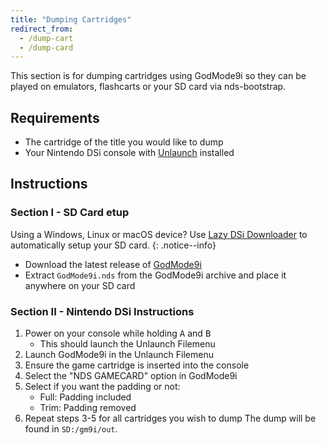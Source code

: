 ```yaml
---
title: "Dumping Cartridges"
redirect_from:
  - /dump-cart
  - /dump-card
---
```


This section is for dumping cartridges using GodMode9i so they can be played on emulators, flashcarts or your SD card via nds-bootstrap.

## Requirements
* The cartridge of the title you would like to dump
* Your Nintendo DSi console with [Unlaunch](installing-unlaunch) installed

## Instructions
### Section I - SD Card etup

Using a Windows, Linux or macOS device? Use [Lazy DSi Downloader](lazy-dsi-downloader) to automatically setup your SD card.
{: .notice--info}

- Download the latest release of [GodMode9i](https://github.com/RocketRobz/godmode9i/releases)
- Extract `GodMode9i.nds` from the GodMode9i archive and place it anywhere on your SD card

### Section II - Nintendo DSi Instructions
1. Power on your console while holding <kbd class="face">A</kbd> and <kbd class="face">B</kbd>
   - This should launch the Unlaunch Filemenu
1. Launch GodMode9i in the Unlaunch Filemenu
1. Ensure the game cartridge is inserted into the console
1. Select the "NDS GAMECARD" option in GodMode9i
1. Select if you want the padding or not:
   - Full: Padding included
   - Trim: Padding removed
1. Repeat steps 3-5 for all cartridges you wish to dump
The dump will be found in `SD:/gm9i/out`.
